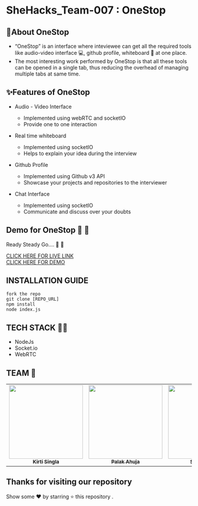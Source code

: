 # SheHacks_Team-007 : OneStop

<!-- <div class="container-fluid">
  <img class="mx-auto" src="https://github.com/medhabalani/SheHacks_Team-013/blob/master/app/src/main/res/drawable/icon.png">
</div>  -->




<!-- ABOUT THE PROJECT -->
## 🎯About OneStop


* “OneStop” is an interface where inteviewee can get all the required tools like audio-video interface 💻, github profile, whiteboard 🔲 at one place.
* The most interesting work performed by OneStop is that all these tools can be opened in a single tab, thus reducing the overhead of managing multiple tabs at same time.


<!-- FEATURES OF ONESTOP -->
## ✨Features of OneStop  
- Audio - Video Interface  
  - Implemented using webRTC and socketIO
  - Provide one to one interaction  

- Real time whiteboard  
  - Implemented using socketIO
  - Helps to explain your idea during the interview  

- Github Profile  
  - Implemented using Github v3 API  
  - Showcase your projects and repositories to the interviewer  

- Chat Interface  
  - Implemented using socketIO  
  - Communicate and discuss over your doubts



<!-- DEMO -->
## Demo for OneStop :loudspeaker: :loudspeaker:
Ready Steady Go.... :turtle: :rabbit2:
<br>

[CLICK HERE FOR LIVE LINK](https://palak-2109.github.io/sample/#home)
<br>
[CLICK HERE FOR DEMO]()




## INSTALLATION GUIDE
``` 
fork the repo
git clone [REPO_URL]
npm install
node index.js
``` 





## TECH STACK :rocket::rocket:
* NodeJs
* Socket.io
* WebRTC

<!-- TEAM -->
## TEAM :rainbow:

<table>
  <tr>
     <td align="center"><a href="https://github.com/codesanta142"><img src="https://avatars.githubusercontent.com/u/76592673?v=4" width="200px;" alt=""/><br /><sub><b>Kirti Singla</b></sub></a><br /></td>
     <td align="center"><a href="https://github.com/Palak-2109"><img src="https://avatars.githubusercontent.com/u/76587145?v=4" width="200px;" alt=""/><br /><sub><b>Palak Ahuja</b></sub></a><br /></td>
    <td align="center"><a href="https://github.com/saloni33"><img src="https://avatars.githubusercontent.com/u/76587223?v=4" width="200px;" alt=""/><br /><sub><b>Saloni Doshi</b></sub></a><br /></td>
     <td align="center"><a href="https://github.com/99anjali"><img src="https://avatars.githubusercontent.com/u/76684182?v=4" width="200px;" alt=""/><br /><sub><b>Anjali </b></sub></a><br /></td>
    
 
 </tr>
</table>



## Thanks for visiting our repository
Show some :heart: by starring :star: this repository .
